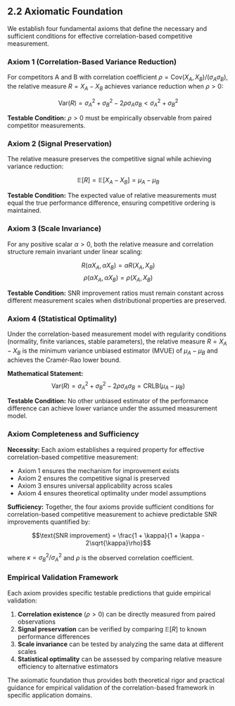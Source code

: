 ## 2.2 Axiomatic Foundation

We establish four fundamental axioms that define the necessary and sufficient conditions for effective correlation-based competitive measurement.

### Axiom 1 (Correlation-Based Variance Reduction)

For competitors A and B with correlation coefficient $\rho = \text{Cov}(X_A, X_B)/(\sigma_A \sigma_B)$, the relative measure $R = X_A - X_B$ achieves variance reduction when $\rho > 0$:

$$\text{Var}(R) = \sigma_A^2 + \sigma_B^2 - 2\rho\sigma_A\sigma_B < \sigma_A^2 + \sigma_B^2$$

**Testable Condition:** $\rho > 0$ must be empirically observable from paired competitor measurements.

### Axiom 2 (Signal Preservation)

The relative measure preserves the competitive signal while achieving variance reduction:

$$\mathbb{E}[R] = \mathbb{E}[X_A - X_B] = \mu_A - \mu_B$$

**Testable Condition:** The expected value of relative measurements must equal the true performance difference, ensuring competitive ordering is maintained.

### Axiom 3 (Scale Invariance)

For any positive scalar $\alpha > 0$, both the relative measure and correlation structure remain invariant under linear scaling:

$$R(\alpha X_A, \alpha X_B) = \alpha R(X_A, X_B)$$
$$\rho(\alpha X_A, \alpha X_B) = \rho(X_A, X_B)$$

**Testable Condition:** SNR improvement ratios must remain constant across different measurement scales when distributional properties are preserved.

### Axiom 4 (Statistical Optimality)

Under the correlation-based measurement model with regularity conditions (normality, finite variances, stable parameters), the relative measure $R = X_A - X_B$ is the minimum variance unbiased estimator (MVUE) of $\mu_A - \mu_B$ and achieves the Cramér-Rao lower bound.

**Mathematical Statement:**
$$\text{Var}(R) = \sigma_A^2 + \sigma_B^2 - 2\rho\sigma_A\sigma_B = \text{CRLB}(\mu_A - \mu_B)$$

**Testable Condition:** No other unbiased estimator of the performance difference can achieve lower variance under the assumed measurement model.

### Axiom Completeness and Sufficiency

**Necessity:** Each axiom establishes a required property for effective correlation-based competitive measurement:
- Axiom 1 ensures the mechanism for improvement exists
- Axiom 2 ensures the competitive signal is preserved  
- Axiom 3 ensures universal applicability across scales
- Axiom 4 ensures theoretical optimality under model assumptions

**Sufficiency:** Together, the four axioms provide sufficient conditions for correlation-based competitive measurement to achieve predictable SNR improvements quantified by:

$$\text{SNR improvement} = \frac{1 + \kappa}{1 + \kappa - 2\sqrt{\kappa}\rho}$$

where $\kappa = \sigma_B^2/\sigma_A^2$ and $\rho$ is the observed correlation coefficient.

### Empirical Validation Framework

Each axiom provides specific testable predictions that guide empirical validation:

1. **Correlation existence** ($\rho > 0$) can be directly measured from paired observations
2. **Signal preservation** can be verified by comparing $\mathbb{E}[R]$ to known performance differences  
3. **Scale invariance** can be tested by analyzing the same data at different scales
4. **Statistical optimality** can be assessed by comparing relative measure efficiency to alternative estimators

The axiomatic foundation thus provides both theoretical rigor and practical guidance for empirical validation of the correlation-based framework in specific application domains.